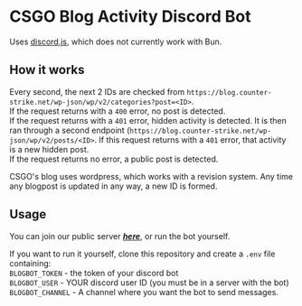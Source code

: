 # CSGO Blog Activity Discord Bot
Uses [discord.js](https://discord.js.org/#/), which does not currently work with Bun.

## How it works
Every second, the next 2 IDs are checked from `https://blog.counter-strike.net/wp-json/wp/v2/categories?post=<ID>`.  
If the request returns with a `400` error, no post is detected.  
If the request returns with a `401` error, hidden activity is detected. It is then ran through a second endpoint (`https://blog.counter-strike.net/wp-json/wp/v2/posts/<ID>`. If this request returns with a `401` error, that activity is a new hidden post.   
If the request returns no error, a public post is detected.  

CSGO's blog uses wordpress, which works with a revision system. Any time any blogpost is updated in any way, a new ID is formed.

## Usage
You can join our public server ***[here](https://discord.gg/sbpYNDKgHW)***, or run the bot yourself.

If you want to run it yourself, clone this repository and create a `.env` file containing:  
`BLOGBOT_TOKEN` - the token of your discord bot  
`BLOGBOT_USER` - YOUR discord user ID (you must be in a server with the bot)  
`BLOGBOT_CHANNEL` - A channel where you want the bot to send messages.  
